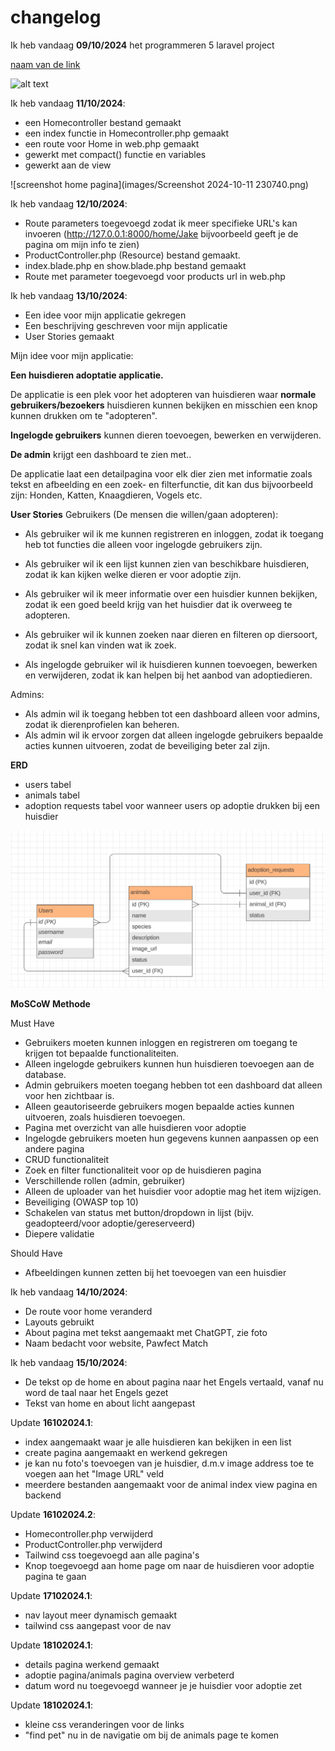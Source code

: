 # changelog

Ik heb vandaag **09/10/2024** het programmeren 5 laravel project

[naam van de link](www.google.com)

![alt text](./)

Ik heb vandaag **11/10/2024**:

- een Homecontroller bestand gemaakt
- een index functie in Homecontroller.php gemaakt
- een route voor Home in web.php gemaakt
- gewerkt met compact() functie en variables
- gewerkt aan de view

![screenshot home pagina](images/Screenshot 2024-10-11 230740.png)


Ik heb vandaag **12/10/2024**:

- Route parameters toegevoegd zodat ik meer specifieke URL's kan invoeren (http://127.0.0.1:8000/home/Jake bijvoorbeeld geeft je de pagina om mijn info te zien)
- ProductController.php (Resource) bestand gemaakt.
- index.blade.php en show.blade.php bestand gemaakt
- Route met parameter toegevoegd voor products url in web.php

Ik heb vandaag **13/10/2024**:

- Een idee voor mijn applicatie gekregen
- Een beschrijving geschreven voor mijn applicatie
- User Stories gemaakt

Mijn idee voor mijn applicatie:

**Een huisdieren adoptatie applicatie.**

De applicatie is een plek voor het adopteren van huisdieren waar **normale gebruikers/bezoekers** huisdieren kunnen bekijken en misschien een knop kunnen drukken om te "adopteren". 

**Ingelogde gebruikers** kunnen dieren toevoegen, bewerken en verwijderen. 

**De admin** krijgt een dashboard te zien met..

De applicatie laat een detailpagina voor elk dier zien met informatie zoals tekst en afbeelding en een zoek- en filterfunctie, dit kan dus bijvoorbeeld zijn: Honden, Katten, Knaagdieren, Vogels etc.


**User Stories**
Gebruikers (De mensen die willen/gaan adopteren):
- Als gebruiker wil ik me kunnen registreren en inloggen, zodat ik toegang heb tot functies die alleen voor ingelogde gebruikers zijn.

- Als gebruiker wil ik een lijst kunnen zien van beschikbare huisdieren, zodat ik kan kijken welke dieren er voor adoptie zijn.

- Als gebruiker wil ik meer informatie over een huisdier kunnen bekijken, zodat ik een goed beeld krijg van het huisdier dat ik overweeg te adopteren.

- Als gebruiker wil ik kunnen zoeken naar dieren en filteren op diersoort, zodat ik snel kan vinden wat ik zoek.

- Als ingelogde gebruiker wil ik huisdieren kunnen toevoegen, bewerken en verwijderen, zodat ik kan helpen bij het aanbod van adoptiedieren.


Admins:
- Als admin wil ik toegang hebben tot een dashboard alleen voor admins, zodat ik dierenprofielen kan beheren.
- Als admin wil ik ervoor zorgen dat alleen ingelogde gebruikers bepaalde acties kunnen uitvoeren, zodat de beveiliging beter zal zijn.

**ERD**

- users tabel
- animals tabel
- adoption requests tabel voor wanneer users op adoptie drukken bij een huisdier

![screenshot erd](images/laravel_erd.png)


**MoSCoW Methode**

Must Have

- Gebruikers moeten kunnen inloggen en registreren om toegang te krijgen tot bepaalde functionaliteiten.
- Alleen ingelogde gebruikers kunnen hun huisdieren toevoegen aan de database.
- Admin gebruikers moeten toegang hebben tot een dashboard dat alleen voor hen zichtbaar is.
- Alleen geautoriseerde gebruikers mogen bepaalde acties kunnen uitvoeren, zoals huisdieren toevoegen.
- Pagina met overzicht van alle huisdieren voor adoptie
- Ingelogde gebruikers moeten hun gegevens kunnen aanpassen op een andere pagina
- CRUD functionaliteit
- Zoek en filter functionaliteit voor op de huisdieren pagina
- Verschillende rollen (admin, gebruiker)
- Alleen de uploader van het huisdier voor adoptie mag het item wijzigen.
- Beveiliging (OWASP top 10)
- Schakelen van status met button/dropdown in lijst (bijv. geadopteerd/voor adoptie/gereserveerd)
- Diepere validatie 

Should Have

- Afbeeldingen kunnen zetten bij het toevoegen van een huisdier



Ik heb vandaag **14/10/2024**:

- De route voor home veranderd
- Layouts gebruikt
- About pagina met tekst aangemaakt met ChatGPT, zie foto
- Naam bedacht voor website, Pawfect Match

Ik heb vandaag **15/10/2024**:

- De tekst op de home en about pagina naar het Engels vertaald, vanaf nu word de taal naar het Engels gezet
- Tekst van home en about licht aangepast

Update **16102024.1**:

- index aangemaakt waar je alle huisdieren kan bekijken in een list
- create pagina aangemaakt en werkend gekregen
- je kan nu foto's toevoegen van je huisdier, d.m.v image address toe te voegen aan het "Image URL" veld
- meerdere bestanden aangemaakt voor de animal index view pagina en backend

Update **16102024.2**:

- Homecontroller.php verwijderd
- ProductController.php verwijderd
- Tailwind css toegevoegd aan alle pagina's
- Knop toegevoegd aan home page om naar de huisdieren voor adoptie pagina te gaan

Update **17102024.1**:

- nav layout meer dynamisch gemaakt
- tailwind css aangepast voor de nav

Update **18102024.1**:

- details pagina werkend gemaakt
- adoptie pagina/animals pagina overview verbeterd
- datum word nu toegevoegd wanneer je je huisdier voor adoptie zet

Update **18102024.1**:

- kleine css veranderingen voor de links
- "find pet" nu in de navigatie om bij de animals page te komen
